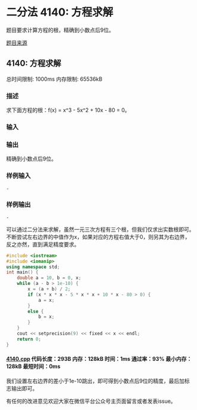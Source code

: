 # 二分法 4140: 方程求解

题目要求计算方程的根，精确到小数点后9位。

[题目来源](http://bailian.openjudge.cn/practice/4140/)

## 4140: 方程求解

总时间限制: 1000ms    内存限制: 65536kB

### 描述

求下面方程的根：f(x) = x^3 - 5x^2 + 10x - 80 = 0。

### 输入



### 输出

精确到小数点后9位。

### 样例输入
```
-
```
### 样例输出
```
-
```
可以通过二分法来求解，虽然一元三次方程有三个根，但我们仅求出实数根即可。不断尝试左右边界的中值作为x，如果对应的方程右值大于0，则另其为右边界，反之亦然，直到满足精度要求。
```cpp
#include <iostream>
#include <iomanip>
using namespace std;
int main() {
	double a = 10, b = 0, x;
	while (a - b > 1e-10) {
		x = (a + b) / 2;
		if (x * x * x - 5 * x * x + 10 * x - 80 > 0) {
			a = x;
		}
		else {
			b = x;
		}
	}
	cout << setprecision(9) << fixed << x << endl;
	return 0;
}
```
#### [4140.cpp](/Code/4100-4199/4140.cpp) 代码长度：293B 内存：128kB 时间：1ms 通过率：93% 最小内存：128kB  最短时间：0ms

我们设置左右边界的差小于1e-10跳出，即可得到小数点后9位的精度，最后加标志输出即可。

有任何的改进意见欢迎大家在微信平台公众号主页面留言或者发表issue。
